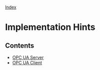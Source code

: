 [Index](../readme.md)

# Implementation Hints

## Contents
* [OPC UA Server](opc_ua_server.md)
* [OPC UA Client](opc_ua_client.md)
